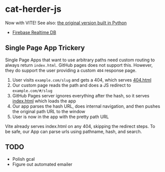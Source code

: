 # cat-herder-js

Now with VITE! See also: [the original version built in Python](https://github.com/mpaulweeks/cat-herder)

- [Firebase Realtime DB](https://console.firebase.google.com/u/0/project/cat-herder-5df76/database/cat-herder-5df76-default-rtdb/data)

## Single Page App Trickery

Single Page Apps that want to use arbitrary paths need custom routing to always return `index.html`. GitHub pages does not support this. However, they do support the user providing a custom `404` response page.

1. User visits `example.com/slug` and gets a 404, which serves [404.html](public/404.html)
1. Our custom page reads the path and does a JS redirect to `example.com/#/slug`
1. GitHub Pages server ignores everything after the hash, so it serves [index.html](index.html) which loads the app
1. Our app parses the hash URL, does internal navigation, and then pushes the original path URL to the window
1. User is now in the app with the pretty path URL

Vite already serves index.html on any 404, skipping the redirect steps. To be safe, our App can parse urls using pathname, hash, and search.

## TODO

- Polish gcal
- Figure out automated emailer
